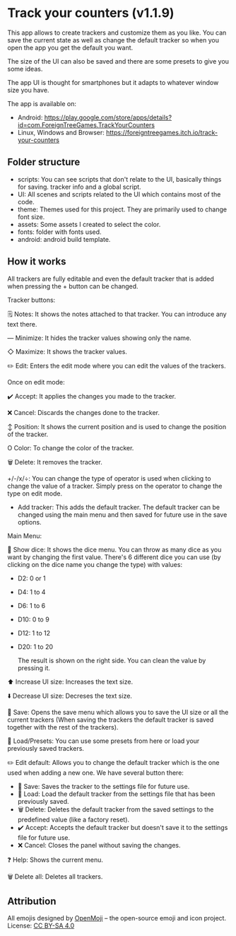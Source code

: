 # Track your counters (v1.1.9)
This app allows to create trackers and customize them as you like. You can save the current state as well as change the default tracker so when you open the app you get the default you want.

The size of the UI can also be saved and there are some presets to give you some ideas.

The app UI is thought for smartphones but it adapts to whatever window size you have.

The app is available on:
- Android: https://play.google.com/store/apps/details?id=com.ForeignTreeGames.TrackYourCounters
- Linux, Windows and Browser: https://foreigntreegames.itch.io/track-your-counters

## Folder structure
- scripts: You can see scripts that don't relate to the UI, basically things for saving. tracker info and a global script.
- UI: All scenes and scripts related to the UI which contains most of the code.
- theme: Themes used for this project. They are primarily used to change font size.
- assets: Some assets I created to select the color.
- fonts: folder with fonts used.
- android: android build template.

## How it works

All trackers are fully editable and even the default tracker that is added when pressing the + button can be changed.

Tracker buttons:

🗒️ Notes: It shows the notes attached to that tracker. You can introduce any text there.

— Minimize: It hides the tracker values showing only the name.

◇ Maximize: It shows the tracker values.

✏️ Edit: Enters the edit mode where you can edit the values of the trackers.

Once on edit mode:

✔️ Accept: It applies the changes you made to the tracker.

❌ Cancel: Discards the changes done to the tracker.

↕ Position: It shows the current position and is used to change the position of the tracker.

O Color: To change the color of the tracker.

🗑️ Delete: It removes the tracker.

+/-/x/÷: You can change the type of operator is used when clicking to change the value of a tracker. Simply press on the operator to change the type on edit mode.

+ Add tracker: This adds the default tracker. The default tracker can be changed using the main menu and then saved for future use in the save options.

Main Menu:

🎲 Show dice: It shows the dice menu. You can throw as many dice as you want by changing the first value. There's 6 different dice you can use (by clicking on the dice name you change the type) with values:

- D2: 0 or 1
- D4: 1 to 4
- D6: 1 to 6
- D10: 0 to 9
- D12: 1 to 12
- D20: 1 to 20

  The result is shown on the right side. You can clean the value by pressing it.

⬆️ Increase UI size: Increases the text size.

⬇️ Decrease UI size: Decreses the text size.

📎 Save: Opens the save menu which allows you to save the UI size or all the current trackers (When saving the trackers the default tracker is saved together with the rest of the trackers).

📂 Load/Presets: You can use some presets from here or load your previously saved trackers.

✏️ Edit default: Allows you to change the default tracker which is the one used when adding a new one. We have several button there:

- 📎 Save: Saves the tracker to the settings file for future use.
- 📂 Load: Load the default tracker from the settings file that has been previously saved.
- 🗑️ Delete: Deletes the default tracker from the saved settings to the predefined value (like a factory reset).
- ✔️ Accept: Accepts the default tracker but doesn't save it to the settings file for future use.
- ❌ Cancel: Closes the panel without saving the changes.

❓ Help: Shows the current menu.

🗑️ Delete all: Deletes all trackers.

## Attribution

All emojis designed by [OpenMoji](https://openmoji.org/) – the open-source emoji and icon project. License: [CC BY-SA 4.0](https://creativecommons.org/licenses/by-sa/4.0/)
